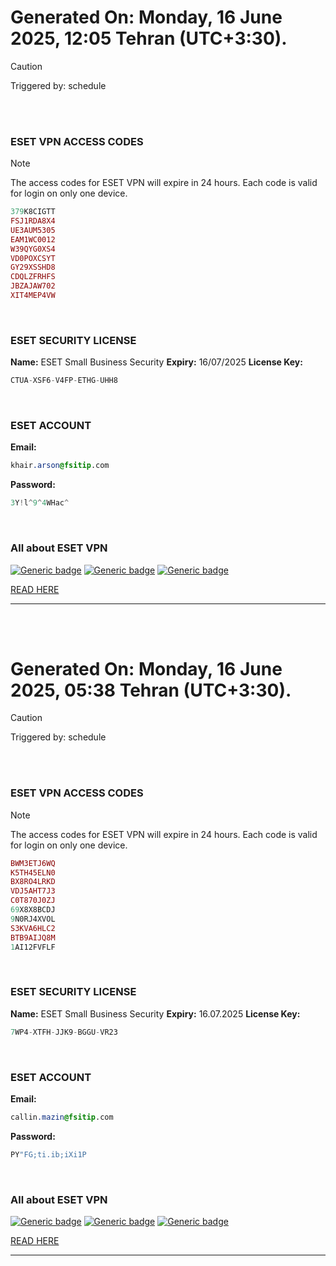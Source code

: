 # Generated On: Monday, 16 June 2025, 12:05 Tehran (UTC+3:30).

> [!CAUTION]
> Triggered by: schedule

<br><br>

### ESET VPN ACCESS CODES

> [!NOTE]
> The access codes for ESET VPN will expire in 24 hours.
> Each code is valid for login on only one device.

```ruby
379K8CIGTT
FSJ1RDA8X4
UE3AUM5305
EAM1WC0012
W39QYG0XS4
VD0POXCSYT
GY29XSSHD8
CDQLZFRHFS
JBZAJAW702
XIT4MEP4VW
```

<br>

### ESET SECURITY LICENSE

**Name:** ESET Small Business Security
**Expiry:** 16/07/2025
**License Key:**

```POV-Ray SDL
CTUA-XSF6-V4FP-ETHG-UHH8
```

<br>

### ESET ACCOUNT

**Email:**

```CSS
khair.arson@fsitip.com
```

**Password:**

```POV-Ray SDL
3Y!l^9^4WHac^
```

<br>

### All about ESET VPN


[![Generic badge](https://img.shields.io/badge/Download-Android-green.svg)](https://play.google.com/store/apps/details?id=com.eset.vpn)
[![Generic badge](https://img.shields.io/badge/Download-ios-white.svg)](https://apps.apple.com/us/app/eset-vpn/id6463002278)
[![Generic badge](https://img.shields.io/badge/Download-windows-blue.svg)](https://download.eset.com/com/eset/apps/home/vpn/windows/latest/eset_vpn_installer.exe)
  

[READ HERE](https://t.me/F_NiREvil/2113)

---

<br><br>

# Generated On: Monday, 16 June 2025, 05:38 Tehran (UTC+3:30).

> [!CAUTION]
> Triggered by: schedule

<br><br>

### ESET VPN ACCESS CODES

> [!NOTE]
> The access codes for ESET VPN will expire in 24 hours.
> Each code is valid for login on only one device.

```ruby
BWM3ETJ6WQ
K5TH45ELN0
BX8RO4LRKD
VDJ5AHT7J3
C0T870J0ZJ
69X8X8BCDJ
9N0RJ4XVOL
S3KVA6HLC2
BTB9AIJQ8M
1AI12FVFLF
```

<br>

### ESET SECURITY LICENSE

**Name:** ESET Small Business Security
**Expiry:** 16.07.2025
**License Key:**

```POV-Ray SDL
7WP4-XTFH-JJK9-BGGU-VR23
```

<br>

### ESET ACCOUNT

**Email:**

```CSS
callin.mazin@fsitip.com
```

**Password:**

```POV-Ray SDL
PY"FG;ti.ib;iXi1P
```

<br>

### All about ESET VPN


[![Generic badge](https://img.shields.io/badge/Download-Android-green.svg)](https://play.google.com/store/apps/details?id=com.eset.vpn)
[![Generic badge](https://img.shields.io/badge/Download-ios-white.svg)](https://apps.apple.com/us/app/eset-vpn/id6463002278)
[![Generic badge](https://img.shields.io/badge/Download-windows-blue.svg)](https://download.eset.com/com/eset/apps/home/vpn/windows/latest/eset_vpn_installer.exe)
  

[READ HERE](https://t.me/F_NiREvil/2113)

---

<br><br>

